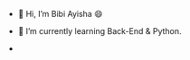- 👋 Hi, I’m Bibi Ayisha 😄

- 🌱 I’m currently learning Back-End & Python.
- 

<!---
Ayisha-1626/Ayisha-1626 is a ✨ special ✨ repository because its `README.md` (this file) appears on your GitHub profile.
You can click the Preview link to take a look at your changes.
--->
